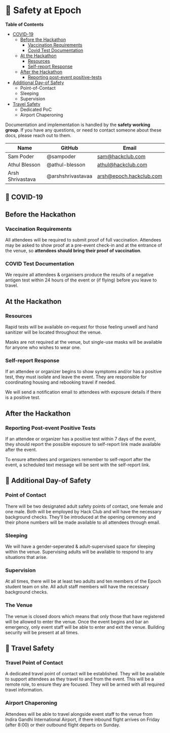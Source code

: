 # 🦺 Safety at Epoch

**Table of Contents** 

- [COVID-19](#covid-19)
  - [Before the Hackathon](#before-the-hackathon)
    - [Vaccination Requirements](#vaccination-requirements)
    - [Covid Test Documentation](#covid-test-documentation)
  - [At the Hackathon](#at-the-hackathon)
    - [Resources](#resources)
    - [Self-report Response](#self-report-response)
  - [After the Hackathon](#after-the-hackathon)
    - [Reporting post-event positive-tests](#reporting-post-event-positive-tests)
- [Additional Day-of Safety]()
  - Point-of-Contact
  - Sleeping
  - Supervision
- [Travel Safety]()
  - Dedicated PoC
  - Airport Chaperoning 

Documentation and implementation is handled by the **safety working group**. 
If you have any questions, or need to contact someone about these docs, please reach out to them.

| Name             | GitHub            | Email                       |
| ---------------- | ----------------- | --------------------------- |
| Sam Poder        | @sampoder         | sam@hackclub.com            |
| Athul Blesson    | @athul-blesson    | athul@hackclub.com          |
| Arsh Shrivastava | @arshshrivastavaa | arsh@epoch.hackclub.com     |


## 🦠 COVID-19

## Before the Hackathon

### Vaccination Requirements

All attendees will be required to submit proof of full vaccination. Attendees may be asked to show proof at a pre-event check-in and at the entrance of the venue, so **attendees should bring their proof of vaccination**.

### COVID Test Documentation

We require all attendees & organisers produce the results of a negative antigen test within 24 hours of the event or (if flying) before you leave to travel.

## At the Hackathon

### Resources

Rapid tests will be available on-request for those feeling unwell and hand sanitizer will be located throughout the venue.

Masks are not required at the venue, but single-use masks will be available for anyone who wishes to wear one.

### Self-report Response

If an attendee or organizer begins to show symptoms and/or has a positive test, they must isolate and leave the event. They are responsible for coordinating housing and rebooking travel if needed.

We will send a notification email to attendees with exposure details if there is a positive test.

## After the Hackathon

### Reporting Post-event Positive Tests

If an attendee or organizer has a positive test within 7 days of the event, they should report the possible exposure to self-report link made available after the event.

To ensure attendees and organizers remember to self-report after the event, a scheduled text message will be sent with the self-report link.

## 🛟 Additional Day-of Safety

### Point of Contact

There will be two designated adult safety points of contact, one female and one male. Both will be employed by Hack Club and will have the necessary background checks. They'll be introduced at the opening ceremony and their phone numbers will be made available to all attendees through email.

### Sleeping

We will have a gender-seperated & adult-supervised space for sleeping within the venue. Supervising adults will be available to respond to any situations that arise.

### Supervision

At all times, there will be at least two adults and ten members of the Epoch student team on site. All adult staff members will have the necessary background checks.

### The Venue

The venue is closed doors which means that only those that have registered will be allowed to enter the venue. Once the event begins and bar an emergency, only event staff will be able to enter and exit the venue. Building security will be present at all times.

## 🛫 Travel Safety

### Travel Point of Contact

A dedicated travel point of contact will be established. They will be available to support attendees as they travel to and from the event. This will be a remote role, to ensure they are focused. They will be armed with all required travel information.

### Airport Chaperoning

Attendees will be able to travel alongside event staff to the venue from Indira Gandhi International Airport, if there inbound flight arrives on Friday (after 8:00) or their outbound flight departs on Sunday.

